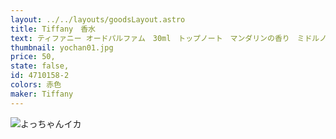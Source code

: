 ```yaml
---
layout: ../../layouts/goodsLayout.astro
title: Tiffany　香水
text: ティファニー オードパルファム　30ml　トップノート　マンダリンの香り　ミドルノート　ノーブルアイリス　ベースノート パチョリとムスク
thumbnail: yochan01.jpg
price: 50,
state: false,
id: 4710158-2
colors: 赤色
maker: Tiffany
---
```


![よっちゃんイカ](/images/yochan01.jpg)
